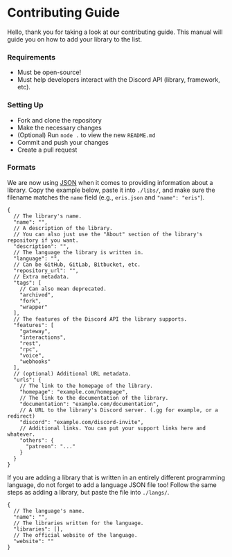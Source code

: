 # Contributing Guide

Hello, thank you for taking a look at our contributing guide. This manual will guide you on how to add your library to the list.

### Requirements

- Must be open-source!
- Must help developers interact with the Discord API (library, framework, etc).

### Setting Up

- Fork and clone the repository
- Make the necessary changes
- (Optional) Run `node .` to view the new `README.md`
- Commit and push your changes
- Create a pull request

### Formats

We are now using [JSON](https://www.json.org/json-en.html) when it comes to providing information about a library. Copy the example below, paste it into `./libs/`, and make sure the filename matches the `name` field (e.g., `eris.json` and `"name": "eris"`).

```jsonc
{
  // The library's name.
  "name": "",
  // A description of the library.
  // You can also just use the "About" section of the library's repository if you want.
  "description": "",
  // The language the library is written in.
  "language": "",
  // Can be GitHub, GitLab, Bitbucket, etc.
  "repository_url": "",
  // Extra metadata.
  "tags": [
    // Can also mean deprecated.
    "archived",
    "fork",
    "wrapper"
  ],
  // The features of the Discord API the library supports.
  "features": [
    "gateway",
    "interactions",
    "rest",
    "rpc",
    "voice",
    "webhooks"
  ],
  // (optional) Additional URL metadata.
  "urls": {
    // The link to the homepage of the library.
    "homepage": "example.com/homepage",
    // The link to the documentation of the library.
    "documentation": "example.com/documentation",
    // A URL to the library's Discord server. (.gg for example, or a redirect)
    "discord": "example.com/discord-invite",
    // Additional links. You can put your support links here and whatever.
    "others": {
      "patreon": "..."
    }
  }
}
```

If you are adding a library that is written in an entirely different programming language, do not forget to add a language JSON file too! Follow the same steps as adding a library, but paste the file into `./langs/`.

```jsonc
{
  // The language's name.
  "name": "",
  // The libraries written for the language.
  "libraries": [],
  // The official website of the language.
  "website": ""
}
```
